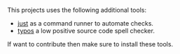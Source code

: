 This projects uses the following additional tools: 

- [just](https://github.com/casey/just) as a command runner to automate checks. 
- [typos](https://crates.io/crates/typos) a low positive source code spell checker.

If want to contribute then make sure to install these tools.
